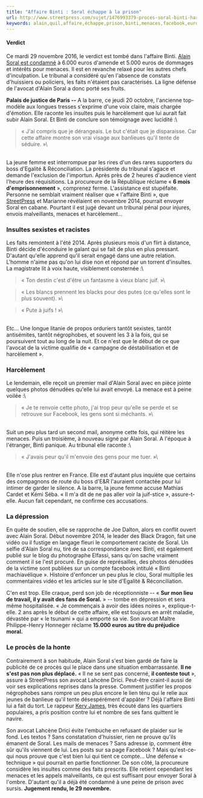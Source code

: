 ```yaml
---
title: "Affaire Binti : Soral échappe à la prison"
url: http://www.streetpress.com/sujet/1476993379-proces-soral-binti-harcelement
keywords: alain,quil,affaire,échappe,prison,binti,menaces,facebook,euros,insultes,novembre,soral,faits
---
```

#### Verdict

Ce mardi 29 novembre 2016, le verdict est tombé dans l'affaire Binti. [Alain Soral est condamné](http://www.liberation.fr/france/2016/11/29/accuse-de-harcelement-et-injures-raciales-soral-sauve-sa-peau_1531636) à 6.000 euros d'amende et 5.000 euros de dommages et intérêts pour menaces. Il est en revanche relaxé pour les autres chefs d'inculpation. Le tribunal a considéré qu'en l'absence de constats d'huissiers ou policiers, les faits n'étaient pas caractérisés. La ligne défense de l'avocat d'Alain Soral a donc porté ses fruits.

**Palais de justice de Paris --** A la barre, ce jeudi 20 octobre, l'ancienne top-modèle aux longues tresses s'exprime d'une voix claire, mais chargée d'émotion. Elle raconte les insultes puis le harcèlement que lui aurait fait subir Alain Soral. Et Binti de conclure son témoignage avec lucidité :\

> « J'ai compris que je dérangeais. Le but c'était que je disparaisse. Car cette affaire montre son vrai visage aux banlieues qu'il tente de séduire. »\

\
La jeune femme est interrompue par les rires d'un des rares supporters du boss d'Egalité & Réconciliation. La présidente du tribunal s'agace et demande l'exclusion de l'importun. Après près de 2 heures d'audience vient l'heure des réquisitions. La procureure de la République réclame « **6 mois d'emprisonnement** », comprenez ferme. L'assistance est stupéfaite. Personne ne semblait vraiment réaliser que « l'affaire Binti », que [StreetPress](http://www.streetpress.com/sujet/1416422707-soral-accuse-injures-racistes-mannequin) et Marianne révélaient en novembre 2014, pourrait envoyer Soral en cabane. Pourtant il est jugé devant un tribunal pénal pour injures, envois malveillants, menaces et harcèlement...

### Insultes sexistes et racistes

Les faits remontent à l'été 2014. Après plusieurs mois d'un flirt à distance, Binti décide d'éconduire le galant qui se fait de plus en plus pressant. D'autant qu'elle apprend qu'il serait engagé dans une autre relation. L'homme n'aime pas qu'on lui dise non et répond par un torrent d'insultes. La magistrate lit à voix haute, visiblement consternée :\

> « Ton destin c'est d'être un fantasme à vieux blanc juif. »\

> « Les blancs prennent les blacks pour des putes (ce qu'elles sont le plus souvent). »\

> « Pute à juifs ! »\

\
Etc... Une longue litanie de propos orduriers tantôt sexistes, tantôt antisémites, tantôt négrophobes, et souvent les 3 à la fois, qui se poursuivent tout au long de la nuit. Et ce n'est que le début de ce que l'avocat de la victime qualifie de « campagne de déstabilisation et de harcèlement ».

### Harcèlement

Le lendemain, elle reçoit un premier mail d'Alain Soral avec en pièce jointe quelques photos dénudées qu'elle lui avait envoyé. La menace est à peine voilée :\

> « Je te renvoie cette photo, j'ai trop peur qu'elle se perde et se retrouve sur Facebook, les gens sont si méchants. »\

\
Suit un peu plus tard un second mail, anonyme cette fois, qui réitère les menaces. Puis un troisième, à nouveau signé par Alain Soral. A l'époque à l'étranger, Binti panique. Au tribunal elle raconte :\

> « J'avais peur qu'il m'envoie des gens pour me tuer. »\

\
Elle n'ose plus rentrer en France. Elle est d'autant plus inquiète que certains des compagnons de route du boss d'E&R l'auraient contactée pour lui intimer de garder le silence. A la barre, la jeune femme accuse Mathias Cardet et Kémi Séba. « Il m'a dit de ne pas aller voir la juif-stice », assure-t-elle. Aucun fait cependant, ne confirme ces accusations.

### La dépression

En quête de soutien, elle se rapproche de Joe Dalton, alors en conflit ouvert avec Alain Soral. Début novembre 2014, le leader des Black Dragon, fait une vidéo ou il fustige en langage fleuri le comportement raciste de Soral. Un selfie d'Alain Soral nu, tiré de sa correspondance avec Binti, est également publié sur le blog du photographe Elfassi, sans qu'on sache vraiment comment il se l'est procuré. En guise de représailles, des photos dénudées de la victime sont publiées sur un compte facebook intitulé « Binti machiavélique ». Histoire d'enfoncer un peu plus le clou, Soral multiplie les commentaires vidéo et les articles sur le site d'Egalité & Réconciliation.

C'en est trop. Elle craque, perd son job de réceptionniste -- « **Sur mon lieu de travail, il y avait des fans de Soral.** » -- tombe en dépression et sera même hospitalisée. « Je commençais à avoir des idées noires », explique-t-elle. 2 ans après le début de cette affaire, elle est toujours en arrêt maladie, dévastée par « le tsunami » qui a emporté sa vie. Son avocat Maître Philippe-Henry Honneger réclame **15.000 euros au titre du préjudice moral.**

### Le procès de la honte

Contrairement à son habitude, Alain Soral s'est bien gardé de faire la publicité de ce procès qui le place dans une situation embarrassante. **Il ne s'est pas non plus déplacé.** « Il ne se sent pas concerné, **il conteste tout** », assure à StreetPress son avocat Lahcène Drici. Peut-être craint-il aussi de voir ses explications reprises dans la presse. Comment justifier les propos négrophobes sans rompre un peu plus encore le lien ténu qui le relie aux jeunes de banlieue qu'il tente désespérément d'appâter ? Déjà l'affaire Binti lui a fait du tort. Le rappeur [Kery James,](http://www.streetpress.com/sujet/1473784154-kery-james-interview-vie-hardcore) très écouté dans les quartiers populaires, a pris position contre lui et nombre de ses fans quittent le navire.

Son avocat Lahcène Drici évite l'embuche en refusant de plaider sur le fond. Les textos ? Sans constatation d'huissier, rien ne prouve qu'ils émanent de Soral. Les mails de menaces ? Sans adresse ip, comment être sûr qu'ils viennent de lui. Les posts sur sa page Facebook ? Mais qu'est-ce-qui nous prouve que c'est bien lui qui tient ce compte... Une défense « technique » qui pourrait en partie fonctionner. De son côté, la procureure considère les insultes comme des faits prescrits. Elle retient cependant les menaces et les appels malveillants, ce qui est suffisant pour envoyer Soral à l'ombre. D'autant qu'il a déjà été condamné à une peine de prison avec sursis. **Jugement rendu, le 29 novembre.**
